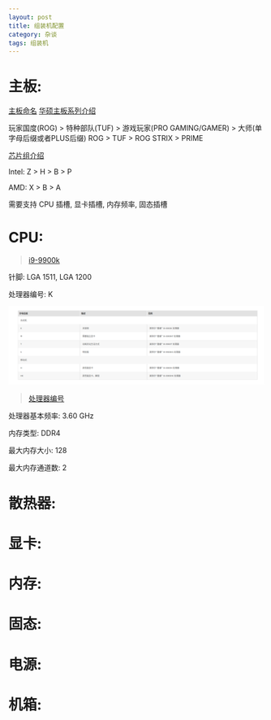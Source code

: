 ```yaml
---
layout: post
title: 组装机配置
category: 杂谈
tags: 组装机
---
```


# 主板:
[主板命名](https://zhuanlan.zhihu.com/p/64647131)
[华硕主板系列介绍](https://www.jianshu.com/p/f8aa3b5889d7)

玩家国度(ROG) > 特种部队(TUF) > 游戏玩家(PRO GAMING/GAMER) > 大师(单字母后缀或者PLUS后缀)
ROG > TUF > ROG STRIX > PRIME

[芯片组介绍](https://zhidao.baidu.com/question/434093045733320564)

Intel: Z > H > B > P

AMD: X > B > A


需要支持 CPU 插槽, 显卡插槽, 内存频率, 固态插槽

# CPU:
> [i9-9900k](https://ark.intel.com/content/www/cn/zh/ark/products/186605/intel-core-i9-9900k-processor-16m-cache-up-to-5-00-ghz.html)

针脚: LGA 1511, LGA 1200

处理器编号: K

![处理器编号](/images/处理器编号.png)
> [处理器编号](ttps://www.intel.cn/content/www/cn/zh/processors/processor-numbers.html?wapkw=%E5%A4%84%E7%90%86%E5%99%A8%E7%BC%96%E5%8F%B7)

处理器基本频率: 3.60 GHz

内存类型: DDR4

最大内存大小: 128

最大内存通道数: 2

# 散热器:

# 显卡:

# 内存:

# 固态:

# 电源:

# 机箱:

